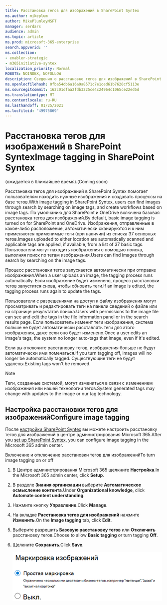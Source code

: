 ```yaml
---
title: Расстановка тегов для изображений в SharePoint Syntex
ms.author: mikeplum
author: MikePlumleyMSFT
manager: serdars
audience: admin
ms.topic: article
ms.prod: microsoft-365-enterprise
search.appverid: ''
ms.collection:
- enabler-strategic
- m365initiative-syntex
localization_priority: Normal
ROBOTS: NOINDEX, NOFOLLOW
description: Сведения о расстановке тегов для изображений в SharePoint Syntex
ms.openlocfilehash: 0fba54db6a16a9a8571c7e1ced61b7620cf5113e
ms.sourcegitcommit: 162c01dfaa2fdb3225ce4c24964c1065ce22ed5d
ms.translationtype: MT
ms.contentlocale: ru-RU
ms.lasthandoff: 01/25/2021
ms.locfileid: "49975869"
---
```

# <a name="image-tagging-in-sharepoint-syntex"></a><span data-ttu-id="36aa6-103">Расстановка тегов для изображений в SharePoint Syntex</span><span class="sxs-lookup"><span data-stu-id="36aa6-103">Image tagging in SharePoint Syntex</span></span>

<span data-ttu-id="36aa6-104">(ожидается в ближайшее время).</span><span class="sxs-lookup"><span data-stu-id="36aa6-104">(Coming soon)</span></span>

<span data-ttu-id="36aa6-105">Расстановка тегов для изображений в SharePoint Syntex помогает пользователям находить нужные изображения и создавать процессы на базе тегов.</span><span class="sxs-lookup"><span data-stu-id="36aa6-105">With image tagging in SharePoint Syntex, users can find images through search by searching on image tags, and create workflows based on image tags.</span></span> <span data-ttu-id="36aa6-106">По умолчанию для SharePoint и OneDrive включена базовая расстановка тегов для изображений.</span><span class="sxs-lookup"><span data-stu-id="36aa6-106">By default, basic image tagging is turned on for SharePoint and OneDrive.</span></span> <span data-ttu-id="36aa6-107">Изображения, отправленные в какое-либо расположение, автоматически сканируются и к ним применяются применимые теги (при наличии) из списка 37 основных тегов.</span><span class="sxs-lookup"><span data-stu-id="36aa6-107">Images uploaded to either location are automatically scanned and applicable tags are applied, if available, from a list of 37 basic tags.</span></span> <span data-ttu-id="36aa6-108">Пользователи могут находить изображения с помощью поиска, выполняя поиск по тегам изображения.</span><span class="sxs-lookup"><span data-stu-id="36aa6-108">Users can find images through search by searching on the image tags.</span></span>

<span data-ttu-id="36aa6-109">Процесс расстановки тегов запускается автоматически при отправке изображения.</span><span class="sxs-lookup"><span data-stu-id="36aa6-109">When a user uploads an image, the  tagging process runs automatically.</span></span> <span data-ttu-id="36aa6-110">Если изображение будет изменено, процесс расстановки тегов запустится снова, чтобы обновить теги.</span><span class="sxs-lookup"><span data-stu-id="36aa6-110">If an image is edited, the tagging process runs again to update the tags.</span></span>

<span data-ttu-id="36aa6-111">Пользователи с разрешениями на доступ к файлу изображения могут просматривать и редактировать теги на панели сведений о файле или на странице результатов поиска.</span><span class="sxs-lookup"><span data-stu-id="36aa6-111">Users with permissions to the image file can see and edit the tags in the file information panel or in the search results page.</span></span> <span data-ttu-id="36aa6-112">Если пользователь изменит теги изображения, система больше не будет автоматически расставлять теги для этого изображения, даже если оно будет изменено.</span><span class="sxs-lookup"><span data-stu-id="36aa6-112">Once a user edits an image's tags, the system no longer auto-tags that image, even if it's edited.</span></span>

<span data-ttu-id="36aa6-113">Если вы отключите расстановку тегов, изображения больше не будут автоматически ими помечаться.</span><span class="sxs-lookup"><span data-stu-id="36aa6-113">If you turn tagging off, images will no longer be automatically tagged.</span></span> <span data-ttu-id="36aa6-114">Существующие теги не будут удалены.</span><span class="sxs-lookup"><span data-stu-id="36aa6-114">Existing tags won't be removed.</span></span>

> [!NOTE]
> <span data-ttu-id="36aa6-115">Теги, созданные системой, могут измениться в связи с изменением изображения или нашей технологии тегов.</span><span class="sxs-lookup"><span data-stu-id="36aa6-115">System generated tags may change with updates to the image or our tag technology.</span></span>


## <a name="configure-image-tagging"></a><span data-ttu-id="36aa6-116">Настройка расстановки тегов для изображений</span><span class="sxs-lookup"><span data-stu-id="36aa6-116">Configure image tagging</span></span>

<span data-ttu-id="36aa6-117">После [настройки SharePoint Syntex](set-up-content-understanding.md) вы можете настроить расстановку тегов для изображений в центре администрирования Microsoft 365.</span><span class="sxs-lookup"><span data-stu-id="36aa6-117">After you [set up SharePoint Syntex](set-up-content-understanding.md), you can configure image tagging in the Microsoft 365 admin center.</span></span>  

<span data-ttu-id="36aa6-118">Включение и отключение расстановки тегов для изображений</span><span class="sxs-lookup"><span data-stu-id="36aa6-118">To turn image tagging on or off</span></span>

1. <span data-ttu-id="36aa6-119">В Центре администрирования Microsoft 365 щелкните **Настройка**.</span><span class="sxs-lookup"><span data-stu-id="36aa6-119">In the Microsoft 365 admin center, click **Setup**.</span></span>

2. <span data-ttu-id="36aa6-120">В разделе **Знания организации** выберите **Автоматическое осмысление контента**.</span><span class="sxs-lookup"><span data-stu-id="36aa6-120">Under **Organizational knowledge**, click **Automate content understanding**.</span></span>

3. <span data-ttu-id="36aa6-121">Нажмите кнопку **Управление**.</span><span class="sxs-lookup"><span data-stu-id="36aa6-121">Click **Manage**.</span></span>

4. <span data-ttu-id="36aa6-122">На вкладке **Расстановка тегов для изображений** нажмите **Изменить**.</span><span class="sxs-lookup"><span data-stu-id="36aa6-122">On the **Image tagging** tab, click **Edit**.</span></span>

5. <span data-ttu-id="36aa6-123">Выберите разрешить **Базовую расстановку тегов** или **Отключить** расстановку тегов.</span><span class="sxs-lookup"><span data-stu-id="36aa6-123">Choose to allow **Basic tagging** or turn tagging **Off**.</span></span>

6. <span data-ttu-id="36aa6-124">Щелкните **Сохранить**.</span><span class="sxs-lookup"><span data-stu-id="36aa6-124">Click **Save**.</span></span>

    ![Снимок экрана элемента управления расстановкой тегов для изображений](../media/content-understanding/sharepoint-syntex-image-tagging-control.png)
